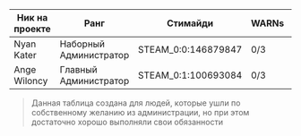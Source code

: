 | Ник на проекте | Ранг | Стимайди | WARNs | Причина ухода |
|---|---|---|---|---|
| Nyan Kater | Наборный Администратор | STEAM_0:0:146879847 | 0/3 | Уход по С/Ж |  |
| Ange Wiloncy | Главный Администратор | STEAM_0:1:100693084 | 0/3 | Уход по С/Ж |  |
>Данная таблица создана для людей, которые ушли по собственному желанию из администрации, но при этом достаточно хорошо выполняли свои обязанности
